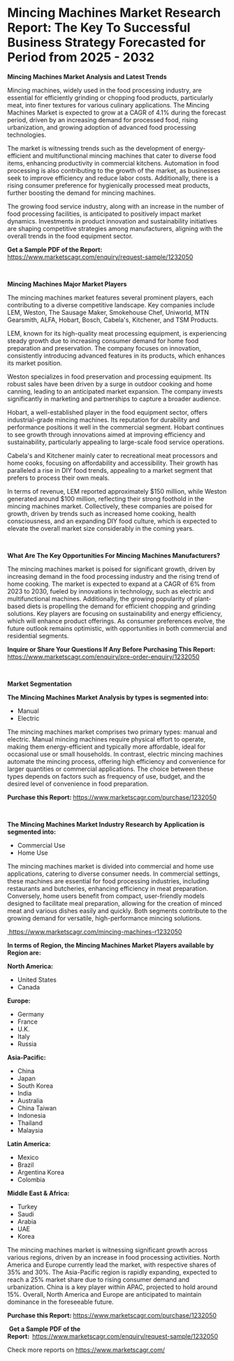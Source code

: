 <p><h1>Mincing Machines Market Research Report: The Key To Successful Business Strategy Forecasted for Period from 2025 - 2032</h1></p><p><strong>Mincing Machines Market Analysis and Latest Trends</strong></p>
<p><p>Mincing machines, widely used in the food processing industry, are essential for efficiently grinding or chopping food products, particularly meat, into finer textures for various culinary applications. The Mincing Machines Market is expected to grow at a CAGR of 4.1% during the forecast period, driven by an increasing demand for processed food, rising urbanization, and growing adoption of advanced food processing technologies.</p><p>The market is witnessing trends such as the development of energy-efficient and multifunctional mincing machines that cater to diverse food items, enhancing productivity in commercial kitchens. Automation in food processing is also contributing to the growth of the market, as businesses seek to improve efficiency and reduce labor costs. Additionally, there is a rising consumer preference for hygienically processed meat products, further boosting the demand for mincing machines.</p><p>The growing food service industry, along with an increase in the number of food processing facilities, is anticipated to positively impact market dynamics. Investments in product innovation and sustainability initiatives are shaping competitive strategies among manufacturers, aligning with the overall trends in the food equipment sector.</p></p>
<p><strong>Get a Sample PDF of the Report:&nbsp;</strong> <a href="https://www.marketscagr.com/enquiry/request-sample/1232050?utm_campaign=2485&utm_medium=2&utm_source=Github&utm_content=ia&utm_term=09042025&utm_id=mincing-machines">https://www.marketscagr.com/enquiry/request-sample/1232050</a></p>
<p>&nbsp;</p>
<p><strong>Mincing Machines Major Market Players</strong></p>
<p><p>The mincing machines market features several prominent players, each contributing to a diverse competitive landscape. Key companies include LEM, Weston, The Sausage Maker, Smokehouse Chef, Uniworld, MTN Gearsmith, ALFA, Hobart, Bosch, Cabela's, Kitchener, and TSM Products. </p><p>LEM, known for its high-quality meat processing equipment, is experiencing steady growth due to increasing consumer demand for home food preparation and preservation. The company focuses on innovation, consistently introducing advanced features in its products, which enhances its market position.</p><p>Weston specializes in food preservation and processing equipment. Its robust sales have been driven by a surge in outdoor cooking and home canning, leading to an anticipated market expansion. The company invests significantly in marketing and partnerships to capture a broader audience.</p><p>Hobart, a well-established player in the food equipment sector, offers industrial-grade mincing machines. Its reputation for durability and performance positions it well in the commercial segment. Hobart continues to see growth through innovations aimed at improving efficiency and sustainability, particularly appealing to large-scale food service operations.</p><p>Cabela's and Kitchener mainly cater to recreational meat processors and home cooks, focusing on affordability and accessibility. Their growth has paralleled a rise in DIY food trends, appealing to a market segment that prefers to process their own meals.</p><p>In terms of revenue, LEM reported approximately $150 million, while Weston generated around $100 million, reflecting their strong foothold in the mincing machines market. Collectively, these companies are poised for growth, driven by trends such as increased home cooking, health consciousness, and an expanding DIY food culture, which is expected to elevate the overall market size considerably in the coming years.</p></p>
<p>&nbsp;</p>
<p><strong>What Are The Key Opportunities For Mincing Machines Manufacturers?</strong></p>
<p><p>The mincing machines market is poised for significant growth, driven by increasing demand in the food processing industry and the rising trend of home cooking. The market is expected to expand at a CAGR of 6% from 2023 to 2030, fueled by innovations in technology, such as electric and multifunctional machines. Additionally, the growing popularity of plant-based diets is propelling the demand for efficient chopping and grinding solutions. Key players are focusing on sustainability and energy efficiency, which will enhance product offerings. As consumer preferences evolve, the future outlook remains optimistic, with opportunities in both commercial and residential segments.</p></p>
<p><strong>Inquire or Share Your Questions If Any Before Purchasing This Report:</strong> <a href="https://www.marketscagr.com/enquiry/pre-order-enquiry/1232050?utm_campaign=2485&utm_medium=2&utm_source=Github&utm_content=ia&utm_term=09042025&utm_id=mincing-machines">https://www.marketscagr.com/enquiry/pre-order-enquiry/1232050</a></p>
<p>&nbsp;</p>
<p><strong>Market Segmentation</strong></p>
<p><strong>The Mincing Machines Market Analysis by types is segmented into:</strong></p>
<p><ul><li>Manual</li><li>Electric</li></ul></p>
<p><p>The mincing machines market comprises two primary types: manual and electric. Manual mincing machines require physical effort to operate, making them energy-efficient and typically more affordable, ideal for occasional use or small households. In contrast, electric mincing machines automate the mincing process, offering high efficiency and convenience for larger quantities or commercial applications. The choice between these types depends on factors such as frequency of use, budget, and the desired level of convenience in food preparation.</p></p>
<p><strong>Purchase this Report:&nbsp;</strong><a href="https://www.marketscagr.com/purchase/1232050?utm_campaign=2485&utm_medium=2&utm_source=Github&utm_content=ia&utm_term=09042025&utm_id=mincing-machines">https://www.marketscagr.com/purchase/1232050</a></p>
<p>&nbsp;</p>
<p><strong>The Mincing Machines Market Industry Research by Application is segmented into:</strong></p>
<p><ul><li>Commercial Use</li><li>Home Use</li></ul></p>
<p><p>The mincing machines market is divided into commercial and home use applications, catering to diverse consumer needs. In commercial settings, these machines are essential for food processing industries, including restaurants and butcheries, enhancing efficiency in meat preparation. Conversely, home users benefit from compact, user-friendly models designed to facilitate meal preparation, allowing for the creation of minced meat and various dishes easily and quickly. Both segments contribute to the growing demand for versatile, high-performance mincing solutions.</p></p>
<p><a href="https://www.marketscagr.com/mincing-machines-r1232050?utm_campaign=2485&utm_medium=2&utm_source=Github&utm_content=ia&utm_term=09042025&utm_id=mincing-machines">&nbsp;https://www.marketscagr.com/mincing-machines-r1232050</a></p>
<p><strong>In terms of Region, the Mincing Machines Market Players available by Region are:</strong></p>
<p>
    <p> <strong> North America: </strong>
        <ul>
            <li>United States</li>
            <li>Canada</li>
        </ul>
        </p> 
    <p> <strong> Europe: </strong>
        <ul>
            <li>Germany</li>
            <li>France</li>
            <li>U.K.</li>
            <li>Italy</li>
            <li>Russia</li>
        </ul>
        </p> 
    <p> <strong> Asia-Pacific: </strong>
        <ul>
            <li>China</li>
            <li>Japan</li>
            <li>South Korea</li>
            <li>India</li>
            <li>Australia</li>
            <li>China Taiwan</li>
            <li>Indonesia</li>
            <li>Thailand</li>
            <li>Malaysia</li>
        </ul>
        </p> 
    <p> <strong> Latin America: </strong>
        <ul>
            <li>Mexico</li>
            <li>Brazil</li>
            <li>Argentina Korea</li>
            <li>Colombia</li>
        </ul>
        </p> 
    <p> <strong> Middle East & Africa: </strong>
        <ul>
            <li>Turkey</li>
            <li>Saudi</li>
            <li>Arabia</li>
            <li>UAE</li>
            <li>Korea</li>
        </ul>
    </p>
    </p>
<p><p>The mincing machines market is witnessing significant growth across various regions, driven by an increase in food processing activities. North America and Europe currently lead the market, with respective shares of 35% and 30%. The Asia-Pacific region is rapidly expanding, expected to reach a 25% market share due to rising consumer demand and urbanization. China is a key player within APAC, projected to hold around 15%. Overall, North America and Europe are anticipated to maintain dominance in the foreseeable future.</p></p>
<p><strong>Purchase this Report: </strong><a href="https://www.marketscagr.com/purchase/1232050?utm_campaign=2485&utm_medium=2&utm_source=Github&utm_content=ia&utm_term=09042025&utm_id=mincing-machines">https://www.marketscagr.com/purchase/1232050</a></p>
<p>&nbsp;<strong>Get a Sample PDF of the Report:&nbsp;&nbsp;</strong><a href="https://www.marketscagr.com/enquiry/request-sample/1232050?utm_campaign=2485&utm_medium=2&utm_source=Github&utm_content=ia&utm_term=09042025&utm_id=mincing-machines">https://www.marketscagr.com/enquiry/request-sample/1232050</a></p>
<p><strong></strong></p>
<p>Check more reports on <a href="https://www.marketscagr.com/?utm_campaign=2485&utm_medium=2&utm_source=Github&utm_content=ia&utm_term=09042025&utm_id=mincing-machines">https://www.marketscagr.com/</a></p>